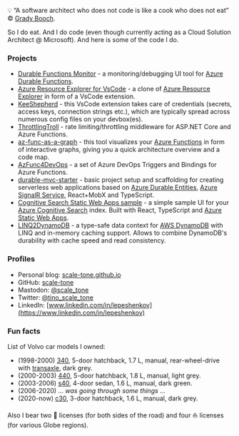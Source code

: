 💡 “A software architect who does not code is like a cook who does not eat” © [Grady Booch](https://en.wikipedia.org/wiki/Grady_Booch).

So I do eat. And I do code (even though currently acting as a Cloud Solution Architect @ Microsoft). And here is some of the code I do.

### Projects
- [Durable Functions Monitor](https://github.com/microsoft/DurableFunctionsMonitor#readme) - a monitoring/debugging UI tool for [Azure Durable Functions](https://docs.microsoft.com/en-us/azure/azure-functions/durable/durable-functions-overview).
- [Azure Resource Explorer for VsCode](https://github.com/scale-tone/azure-resource-explorer-vscode) - a clone of [Azure Resource Explorer](https://portal.azure.com/#view/HubsExtension/ArmExplorerBlade) in form of a VsCode extension.
- [KeeShepherd](https://github.com/scale-tone/kee-shepherd) - this VsCode extension takes care of credentials (secrets, access keys, connection strings etc.), which are typically spread across numerous config files on your devbox(es).
- [ThrottlingTroll](https://github.com/scale-tone/ThrottlingTroll) - rate limiting/throttling middleware for ASP.NET Core and Azure Functions.
- [az-func-as-a-graph](https://github.com/scale-tone/az-func-as-a-graph) - this tool visualizes your [Azure Functions](https://docs.microsoft.com/en-us/azure/azure-functions/functions-overview) in form of interactive graphs, giving you a quick architecture overview and a code map.
- [AzFunc4DevOps](https://github.com/scale-tone/AzFunc4DevOps) - a set of Azure DevOps Triggers and Bindings for Azure Functions.
- [durable-mvc-starter](https://github.com/scale-tone/durable-mvc-starter) - basic project setup and scaffolding for creating serverless web applications based on [Azure Durable Entities](https://docs.microsoft.com/en-us/azure/azure-functions/durable/durable-functions-entities), [Azure SignalR Service](https://docs.microsoft.com/en-us/azure/azure-signalr/signalr-overview), React+MobX and TypeScript.
- [Cognitive Search Static Web Apps sample](https://github.com/scale-tone/cognitive-search-static-web-apps-sample-ui) - a simple sample UI for your [Azure Cognitive Search](https://docs.microsoft.com/en-us/azure/search/search-what-is-azure-search) index. Built with React, TypeScript and [Azure Static Web Apps](https://docs.microsoft.com/en-us/azure/static-web-apps/overview).
- [LINQ2DynamoDB](https://github.com/scale-tone/linq2dynamodb) - a type-safe data context for [AWS DynamoDB](https://docs.aws.amazon.com/amazondynamodb/latest/developerguide/Introduction.html) with LINQ and in-memory caching support. Allows to combine DynamoDB's durability with cache speed and read consistency.

### Profiles
- Personal blog: [scale-tone.github.io](https://scale-tone.github.io/)
- GitHub: [scale-tone](https://github.com/scale-tone)
- Mastodon: [@scale_tone](https://mastodon.social/@scale_tone)
- Twitter: [@tino_scale_tone](https://twitter.com/tino_scale_tone)
- LinkedIn: [www.linkedin.com/in/lepeshenkov](https://www.linkedin.com/in/lepeshenkov)

### Fun facts

List of Volvo car models I owned:
- (1998-2000) [340](https://en.wikipedia.org/wiki/Volvo_300_Series), 5-door hatchback, 1.7 L, manual, rear-wheel-drive with [transaxle](https://en.wikipedia.org/wiki/Transaxle), dark grey.
- (2000-2003) [440](https://en.wikipedia.org/wiki/Volvo_440/460), 5-door hatchback, 1.8 L, manual, light grey.
- (2003-2006) [s40](https://en.wikipedia.org/wiki/Volvo_S40), 4-door sedan, 1.6 L, manual, dark green.
- (2006-2020) ... *was going through some things* ...
- (2020-now)  [c30](https://en.wikipedia.org/wiki/Volvo_C30), 3-door hatchback, 1.6 L, manual, dark grey. 

Also I bear two 🚗 licenses (for both sides of the road) and four ⛵ licenses (for various Globe regions).

<!--
**scale-tone/scale-tone** is a ✨ _special_ ✨ repository because its `README.md` (this file) appears on your GitHub profile.

Here are some ideas to get you started:

- 🔭 I’m currently working on ...
- 🌱 I’m currently learning ...
- 👯 I’m looking to collaborate on ...
- 🤔 I’m looking for help with ...
- 💬 Ask me about ...
- 📫 How to reach me: ...
- 😄 Pronouns: ...
- ⚡ Fun fact: ...
-->
